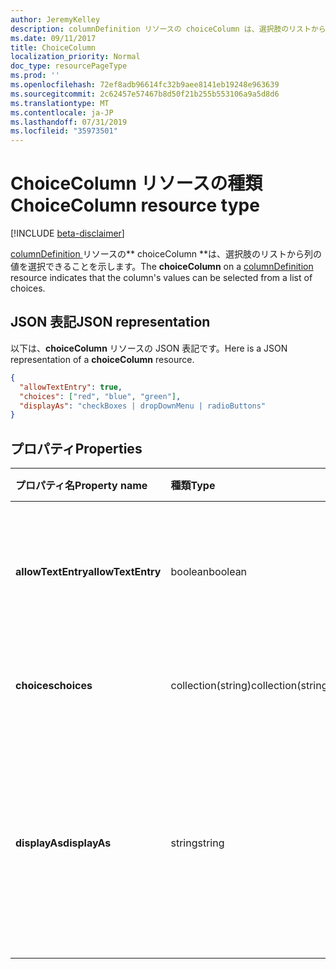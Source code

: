 ```yaml
---
author: JeremyKelley
description: columnDefinition リソースの choiceColumn は、選択肢のリストから列の値を選択できることを示します。
ms.date: 09/11/2017
title: ChoiceColumn
localization_priority: Normal
doc_type: resourcePageType
ms.prod: ''
ms.openlocfilehash: 72ef8adb96614fc32b9aee8141eb19248e963639
ms.sourcegitcommit: 2c62457e57467b8d50f21b255b553106a9a5d8d6
ms.translationtype: MT
ms.contentlocale: ja-JP
ms.lasthandoff: 07/31/2019
ms.locfileid: "35973501"
---
```

# <a name="choicecolumn-resource-type"></a><span data-ttu-id="90eb9-103">ChoiceColumn リソースの種類</span><span class="sxs-lookup"><span data-stu-id="90eb9-103">ChoiceColumn resource type</span></span>

[!INCLUDE [beta-disclaimer](../../includes/beta-disclaimer.md)]

<span data-ttu-id="90eb9-104">[columnDefinition ](columndefinition.md)リソースの\*\* choiceColumn \*\*は、選択肢のリストから列の値を選択できることを示します。</span><span class="sxs-lookup"><span data-stu-id="90eb9-104">The **choiceColumn** on a [columnDefinition](columndefinition.md) resource indicates that the column's values can be selected from a list of choices.</span></span>

## <a name="json-representation"></a><span data-ttu-id="90eb9-105">JSON 表記</span><span class="sxs-lookup"><span data-stu-id="90eb9-105">JSON representation</span></span>

<span data-ttu-id="90eb9-106">以下は、**choiceColumn** リソースの JSON 表記です。</span><span class="sxs-lookup"><span data-stu-id="90eb9-106">Here is a JSON representation of a **choiceColumn** resource.</span></span>
<!-- { "blockType": "resource", "@odata.type": "microsoft.graph.choiceColumn" } -->

```json
{
  "allowTextEntry": true,
  "choices": ["red", "blue", "green"],
  "displayAs": "checkBoxes | dropDownMenu | radioButtons"
}
```

## <a name="properties"></a><span data-ttu-id="90eb9-107">プロパティ</span><span class="sxs-lookup"><span data-stu-id="90eb9-107">Properties</span></span>

| <span data-ttu-id="90eb9-108">プロパティ名</span><span class="sxs-lookup"><span data-stu-id="90eb9-108">Property name</span></span>      | <span data-ttu-id="90eb9-109">種類</span><span class="sxs-lookup"><span data-stu-id="90eb9-109">Type</span></span>               | <span data-ttu-id="90eb9-110">説明</span><span class="sxs-lookup"><span data-stu-id="90eb9-110">Description</span></span>
|:-------------------|:-------------------|:----------------------------------------------
| <span data-ttu-id="90eb9-111">**allowTextEntry**</span><span class="sxs-lookup"><span data-stu-id="90eb9-111">**allowTextEntry**</span></span> | <span data-ttu-id="90eb9-112">boolean</span><span class="sxs-lookup"><span data-stu-id="90eb9-112">boolean</span></span>            | <span data-ttu-id="90eb9-113">true の場合、設定された選択肢にないカスタム値を使用できます。</span><span class="sxs-lookup"><span data-stu-id="90eb9-113">If true, allows custom values that aren't in the configured choices.</span></span>
| <span data-ttu-id="90eb9-114">**choices**</span><span class="sxs-lookup"><span data-stu-id="90eb9-114">**choices**</span></span>        | <span data-ttu-id="90eb9-115">collection(string)</span><span class="sxs-lookup"><span data-stu-id="90eb9-115">collection(string)</span></span> | <span data-ttu-id="90eb9-116">この列に使用可能な値のリスト。</span><span class="sxs-lookup"><span data-stu-id="90eb9-116">The list of values available for this column.</span></span>
| <span data-ttu-id="90eb9-117">**displayAs**</span><span class="sxs-lookup"><span data-stu-id="90eb9-117">**displayAs**</span></span>      | <span data-ttu-id="90eb9-118">string</span><span class="sxs-lookup"><span data-stu-id="90eb9-118">string</span></span>             | <span data-ttu-id="90eb9-119">UX での選択肢の表示方法。</span><span class="sxs-lookup"><span data-stu-id="90eb9-119">How the choices are to be presented in the UX.</span></span> <span data-ttu-id="90eb9-120">`checkBoxes`、`dropDownMenu`、`radioButtons` のいずれかでなければなりません。</span><span class="sxs-lookup"><span data-stu-id="90eb9-120">Must be one of `checkBoxes`, `dropDownMenu`, or `radioButtons`</span></span>


<!--
{
  "type": "#page.annotation",
  "description": "",
  "keywords": "",
  "section": "documentation",
  "tocPath": "Resources/ChoiceColumn",
  "suppressions": []
}
-->
